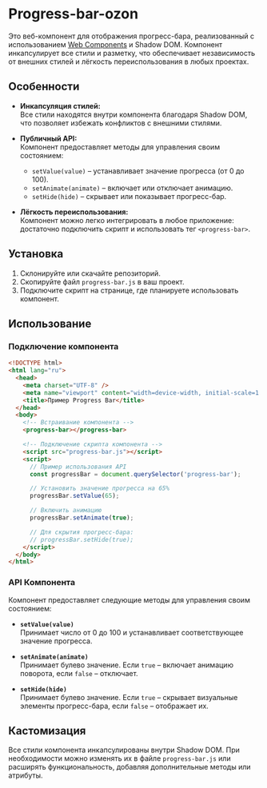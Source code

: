 # Progress-bar-ozon

Это веб-компонент для отображения прогресс-бара, реализованный с использованием [Web Components](https://developer.mozilla.org/ru/docs/Web/Web_Components) и Shadow DOM. Компонент инкапсулирует все стили и разметку, что обеспечивает независимость от внешних стилей и лёгкость переиспользования в любых проектах.

## Особенности

- **Инкапсуляция стилей:**  
  Все стили находятся внутри компонента благодаря Shadow DOM, что позволяет избежать конфликтов с внешними стилями.

- **Публичный API:**  
  Компонент предоставляет методы для управления своим состоянием:
  - `setValue(value)` – устанавливает значение прогресса (от 0 до 100).
  - `setAnimate(animate)` – включает или отключает анимацию.
  - `setHide(hide)` – скрывает или показывает прогресс-бар.

- **Лёгкость переиспользования:**  
  Компонент можно легко интегрировать в любое приложение: достаточно подключить скрипт и использовать тег `<progress-bar>`.

## Установка

1. Склонируйте или скачайте репозиторий.
2. Скопируйте файл `progress-bar.js` в ваш проект.
3. Подключите скрипт на странице, где планируете использовать компонент.

## Использование

### Подключение компонента

```html
<!DOCTYPE html>
<html lang="ru">
  <head>
    <meta charset="UTF-8" />
    <meta name="viewport" content="width=device-width, initial-scale=1.0" />
    <title>Пример Progress Bar</title>
  </head>
  <body>
    <!-- Встраивание компонента -->
    <progress-bar></progress-bar>

    <!-- Подключение скрипта компонента -->
    <script src="progress-bar.js"></script>
    <script>
      // Пример использования API
      const progressBar = document.querySelector('progress-bar');

      // Установить значение прогресса на 65%
      progressBar.setValue(65);

      // Включить анимацию
      progressBar.setAnimate(true);

      // Для скрытия прогресс-бара:
      // progressBar.setHide(true);
    </script>
  </body>
</html>
```

### API Компонента

Компонент предоставляет следующие методы для управления своим состоянием:

- **`setValue(value)`**  
  Принимает число от 0 до 100 и устанавливает соответствующее значение прогресса.

- **`setAnimate(animate)`**  
  Принимает булево значение. Если `true` – включает анимацию поворота, если `false` – отключает.

- **`setHide(hide)`**  
  Принимает булево значение. Если `true` – скрывает визуальные элементы прогресс-бара, если `false` – отображает их.

## Кастомизация

Все стили компонента инкапсулированы внутри Shadow DOM. При необходимости можно изменять их в файле `progress-bar.js` или расширять функциональность, добавляя дополнительные методы или атрибуты.
